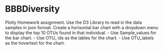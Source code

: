 # BBBDiversity

Plotly Homework assignment.
Use the D3 Library to read in the data samples in json format.
Create a horixontal bar chart with a dropdown menu to display the top 10 OTUs found in that individual.
    - Use Sample_values for the bar chart.
    - Use OTU_ ids as the lables for the chart.
    - Use OTU_labels as the hovertext for the chart.
